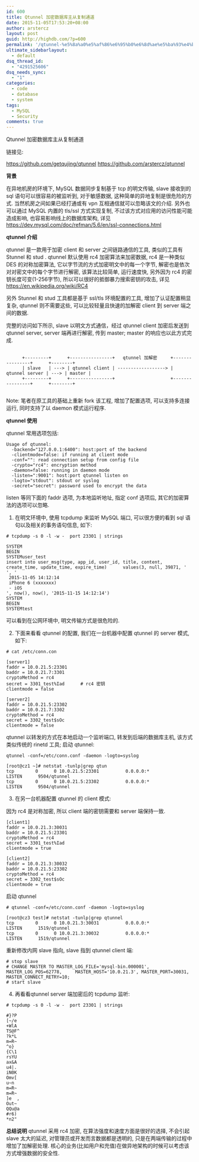```yaml
---
id: 600
title: Qtunnel 加密数据库主从复制通道
date: 2015-11-05T17:53:20+08:00
author: arstercz
layout: post
guid: http://highdb.com/?p=600
permalink: '/qtunnel-%e5%8a%a0%e5%af%86%e6%95%b0%e6%8d%ae%e5%ba%93%e4%b8%bb%e4%bb%8e%e5%a4%8d%e5%88%b6%e9%80%9a%e9%81%93/'
ultimate_sidebarlayout:
  - default
dsq_thread_id:
  - "4291525606"
dsq_needs_sync:
  - "1"
categories:
  - code
  - database
  - system
tags:
  - MySQL
  - Security
comments: true
---
```

Qtunnel 加密数据库主从复制通道

链接见:

<a href="https://github.com/getqujing/qtunnel">https://github.com/getqujing/qtunnel</a>
<a href="https://github.com/arstercz/qtunnel">https://github.com/arstercz/qtunnel</a>

<strong>背景</strong>

在异地机房的环境下,  MySQL 数据同步复制基于 tcp 的明文传输, slave 接收到的 sql 语句可以很容易的被监听到, 对于敏感数据, 这种简单的异地复制是很危险的方式. 当然机房之间如果已经打通或有 vpn 互相通信就可以忽略该文的介绍. 另外也可以通过 MySQL 内置的 tls/ssl 方式实现复制, 不过该方式对应用的访问性能可能造成影响, 也容易影响线上的数据库架构,  详见 <a href="https://dev.mysql.com/doc/refman/5.6/en/ssl-connections.html">https://dev.mysql.com/doc/refman/5.6/en/ssl-connections.html</a>
<!--more-->



<strong>qtunnel 介绍</strong>

qtunnel 是一款用于加密 client 和 server 之间链路通信的工具, 类似的工具有 Stunnel 和 stud . qtunnel 默认使用 rc4 加密算法来加密数据, rc4 是一种类似 DES 的对称加密算法, 它以字节流的方式加密明文中的每一个字节, 解密也是依次对对密文中的每个字节进行解密, 该算法比较简单, 运行速度快, 另外因为 rc4 的密钥长度可变(1-256字节), 所以可以很好的抵御暴力搜索密钥的攻击, 详见 <a href="https://en.wikipedia.org/wiki/RC4">https://en.wikipedia.org/wiki/RC4</a>

另外 Stunnel 和 stud 工具都是基于 ssl/tls 环境配置的工具, 增加了认证配置稍显复杂,  qtunnel 则不需要这些, 可以比较轻量且快速的加解密 client 到 server 端之间的数据.

完整的访问如下所示, slave 以明文方式通信，经过 qtunnel client 加密后发送到 qtunnel server, server 端再进行解密, 传到 master; master 的响应也以此方式完成.
```

      +---------+      +----------------+   qtunnel 加解密     +----------------+      +--------+    
      | slave   | ---> | qtunnel client | ------------------> | qtunnel server | ---> | master |    
      +---------+      +----------------+                     +----------------+      +--------+    


```

Note: 笔者在原工具的基础上重新 fork 该工程, 增加了配置选项, 可以支持多连接运行, 同时支持了以 daemon 模式运行程序.

<strong>qtunnel 使用</strong>

qtunnel 常用选项包括:
```
Usage of qtunnel:
  -backend="127.0.0.1:6400": host:port of the backend
  -clientmode=false: if running at client mode
  -conf="": read connection setup from config file
  -crypto="rc4": encryption method
  -daemon=false: running in daemon mode
  -listen=":9001": host:port qtunnel listen on
  -logto="stdout": stdout or syslog
  -secret="secret": password used to encrypt the data
```
listen 等同下面的 faddr 选项, 为本地监听地址, 指定 conf 选项后, 其它的加密算法的选项可以忽略.

1. 在明文环境中, 使用 tcpdump 来监听 MySQL 端口, 可以很方便的看到 sql 语句以及相关的事务语句信息, 如下:

```
# tcpdump -s 0 -l -w -  port 23301 | strings

SYSTEM
BEGIN
SYSTEMuser_test
insert into user_msg(type, app_id, user_id, title, content, create_time, update_time, expire_time)      values(3, null, 39871, '
', '
 2015-11-05 14:12:14
 iPhone 6 (xxxxxxx) 
 - iOS
', now(), now(), '2015-11-15 14:12:14')
SYSTEM
BEGIN
SYSTEMtest
```

可以看到在公网环境中, 明文传输方式是很危险的.

2. 下面来看看 qtunnel 的配置, 我们在一台机器中配置 qtunnel 的 server 模式, 如下:


```
# cat /etc/conn.con

[server1]
faddr = 10.0.21.5:23301
baddr = 10.0.21.7:3301
cryptoMethod = rc4
secret = 3301_test%Iad      # rc4 密钥
clientmode = false

[server2]
faddr = 10.0.21.5:23302
baddr = 10.0.21.7:3302
cryptoMethod = rc4
secret = 3302_test$sOc
clientmode = false
```

qtunnel 以转发的方式在本地启动一个监听端口, 转发到后端的数据库主机, 该方式类似传统的 rinetd 工具;
启动 qtunnel:
```
qtunnel -conf=/etc/conn.conf -daemon -logto=syslog

[root@cz1 ~]# netstat -tunlp|grep qtun
tcp        0      0 10.0.21.5:23301          0.0.0.0:*                   LISTEN      9504/qtunnel        
tcp        0      0 10.0.21.5:23302          0.0.0.0:*                   LISTEN      9504/qtunnel        
```


3. 在另一台机器配置 qtunnel 的 client 模式:

因为 rc4 是对称加密, 所以 client 端的密钥需要和 server 端保持一致.
```
[client1]
faddr = 10.0.21.3:30031
baddr = 10.0.21.5:23301
cryptoMethod = rc4
secret = 3301_test%Iad
clientmode = true

[client2]
faddr = 10.0.21.3:30032
baddr = 10.0.21.5:23302
cryptoMethod = rc4
secret = 3302_test$sOc
clientmode = true
```
启动 qtunnel
```
# qtunnel -conf=/etc/conn.conf -daemon -logto=syslog

[root@cz3 test]# netstat -tunlp|grep qtunnel
tcp        0      0 10.0.21.3:30031          0.0.0.0:*                   LISTEN      1519/qtunnel        
tcp        0      0 10.0.21.3:30032          0.0.0.0:*                   LISTEN      1519/qtunnel        
```

重新修改内网 slave 指向, slave 指到 qtunnel client 端:
```
# stop slave
# CHANGE MASTER TO MASTER_LOG_FILE='mysql-bin.000001', MASTER_LOG_POS=62778,     MASTER_HOST='10.0.21.3', MASTER_PORT=30031, MASTER_CONNECT_RETRY=10;
# start slave
```

4. 再看看qtunnel server 端加密后的 tcpdump 监听:

```
# tcpdump -s 0 -l -w -  port 23301 | strings

#}?P
[~/e
+WlA
TS@F^
?k*L
m=R~
^o}	
{C\1
rsYU
ax&A
u4|.
iN0K
Omv[
u~n	
m=R~
m=R~
]e	,
Out~
QQu@a
#r6) 
*n2"
```

<strong>总结说明</strong>
qtunnel 采用 rc4 加密, 在算法强度和速度方面是很好的选择, 不会引起 slave 太大的延迟, 对管理员或开发而言数据都是透明的, 只是在两端传输的过程中增加了加解密处理. 核心的业务(比如用户和充值)在做异地架构的时候可以考虑该方式增强数据的安全性.
